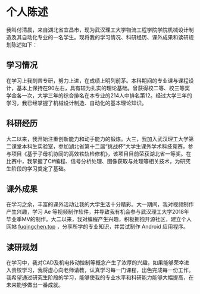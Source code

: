 # 个人陈述

我叫付清晨，来自湖北省宜昌市，现为武汉理工大学物流工程学院学院机械设计制造及其自动化专业的一名学生。现将我的学习情况、科研经历、课外成果和读研规划陈述如下：

## 学习情况

在学习上我刻苦专研，努力上进，在成绩上明列前茅。本科期间的专业课与课程设计，基本上保持在90左右，具有较为扎实的理论基础。曾获得校二等、校三等奖学金各一次，大学三年的综合排名在本专业的214人中排名第12。经过大学三年的学习，我已经掌握了机械设计制造、自动化的基本理论知识。

## 科研经历

大二以来，我开始注重创新能力和动手能力的锻炼。大三，我加入武汉理工大学第二课堂本科生实验室，参加湖北省第十二届“挑战杯”大学生课外学术科技竞赛，参与项目《基于子母机协同的高效铁轨检修机》，该项目目前荣获湖北省一等奖。在比赛中，我掌握了C#编程、信号分析处理、图像获取与处理等相关技术，为研究生阶段的学习奠定了基础。

## 课外成果

在学习之余，丰富的课外活动让我的大学生活十分精彩。大一期间，我对视频制作产生兴趣，学习 Ae 等视频制作软件，并导致我有机会参与武汉理工大学2018年毕业季MV的制作。大二以来，我对编程产生兴趣，积极拥抱开源社区，建立个人网站 [fuqingchen.top](https://www.fuqingchen.top) ，分享所学的专业知识，并尝试制作 Android 应用程序。

## 读研规划

在学习中，我对CAD及机电传动控制等概念产生了浓厚的兴趣，如果能够荣幸进入贵校学习，我将虚心向老师请教，认真学习每一门课程，出色完成每一份工作。我希望通过研究生阶段的学习，能够使我的专业水平和科研能力能够大幅提高，在未来能够做出一番成就。

